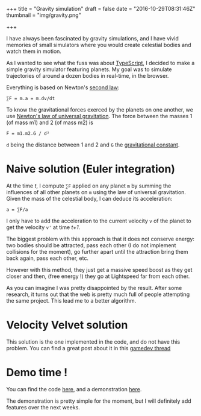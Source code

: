 +++
title = "Gravity simulation"
draft = false
date = "2016-10-29T08:31:46Z"
thumbnail = "img/gravity.png"

+++

I have always been fascinated by gravity simulations, and I have vivid memories of 
small simulators where you would create celestial bodies and watch them in motion.

As I wanted to see what the fuss was about [TypeScript](https://www.typescriptlang.org/), I decided to make a simple gravity
simulator featuring planets. My goal was to simulate trajectories of around a dozen bodies in real-time, in
the browser.

Everything is based on Newton's [second law](https://en.wikipedia.org/wiki/Newton's_laws_of_motion#Newton.27s_second_law):
```
∑F = m.a = m.dv/dt
```

To know the gravitational forces exerced by the planets on one another, we use
[Newton's law of universal gravitation](https://en.wikipedia.org/wiki/Newton's_law_of_universal_gravitation#Modern_form).
The force between the masses 1 (of mass m1) and 2 (of mass m2) is  
```
F = m1.m2.G / d²
```
`d` being the distance between 1 and 2 and `G` the [gravitational constant](https://en.wikipedia.org/wiki/Gravitational_constant).

# Naive solution (Euler integration)

At the time *t*, I compute `∑F` applied on any planet `m` by summing the 
influences of all other planets on `m` using the law of universal gravitation. Given the mass of
the celestial body, I can deduce its acceleration:
```
a = ∑F/a
```
I only have to add the acceleration to the current velocity `v` of the planet to get the velocity `v'` at time *t+1*. 

The biggest problem with this approach is that it does not conserve energy: two bodies should be attracted, 
pass each other (I do not implement collisions for the moment), go further apart until the attraction bring them back again, pass each other, etc.

However with this method, they just get a massive speed boost as they get closer and then, (free energy !) 
they go at Lightspeed far from each other.

As you can imagine I was pretty disappointed by the result. After some research, it turns out that the web is pretty 
much full of people attempting the same project. This lead me to a better algorithm. 

# Velocity Velvet solution

This solution is the one implemented in the code, and do not have this problem. You can find a great
post about it in this [gamedev thread](http://gamedev.stackexchange.com/questions/15708/how-can-i-implement-gravity)

# Demo time !

You can find the code [here](https://github.com/Blizarre/gravity/), and a demonstration [here](/projects/gravity/index.html).

The demonstration is pretty simple for the moment, but I will definitely add features over the next weeks.
